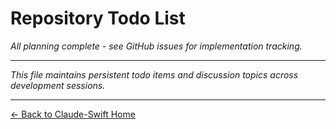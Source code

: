 # Repository Todo List

*All planning complete - see GitHub issues for implementation tracking.*

---

*This file maintains persistent todo items and discussion topics across development sessions.*

---

[← Back to Claude-Swift Home](../../README.md)